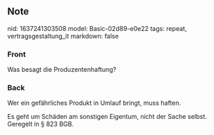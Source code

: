 ## Note
nid: 1637241303508
model: Basic-02d89-e0e22
tags: repeat, vertragsgestaltung_it
markdown: false

### Front
Was besagt die Produzentenhaftung?

### Back
Wer ein gefährliches Produkt in Umlauf bringt, muss haften.
<div>
  Es geht um Schäden am sonstigen Eigentum, nicht der Sache selbst.
  <div>
    Geregelt in § 823 BGB.
  </div>
</div>
